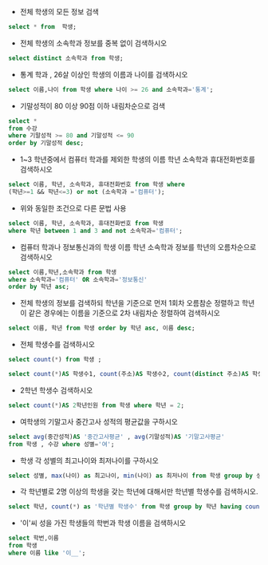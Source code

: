 

- 전체 학생의 모든 정보 검색

~~~sql
select * from  학생;
~~~

- 전체 학생의 소속학과 정보를 중복 없이 검색하시오

~~~sql
select distinct 소속학과 from 학생;
~~~

-  통계 학과 , 26살 이상인 학생의 이름과 나이를 검색하시오

~~~sql
select 이름,나이 from 학생 where 나이 >= 26 and 소속학과='통계';
~~~

- 기말성적이 80 이상 90점 이하 내림차순으로 검색

~~~sql
select * 
from 수강
where 기말성적 >= 80 and 기말성적 <= 90
order by 기말성적 desc;
~~~

- 1~3 학년중에서 컴퓨터 학과를 제외한 학생의 이름 학년 소속학과 휴대전화번호를 검색하시오

~~~sql
select 이름, 학년, 소속학과, 휴대전화번호 from 학생 where
(학년>=1 && 학년<=3) or not (소속학과 ='컴퓨터');
~~~

- 위와 동일한 조건으로 다른 문법 사용 

~~~sql
select 이름, 학년, 소속학과, 휴대전화번호 from 학생 
where 학년 between 1 and 3 and not 소속학과='컴퓨터';
~~~

- 컴퓨터 학과나 정보통신과의 학생 이름 학년 소속학과 정보를 학년의 오름차순으로 검색하시오 

~~~sql
select 이름,학년,소속학과 from 학생
where 소속학과='컴퓨터' OR 소속학과='정보통신'
order by 학년 asc;
~~~

- 전체 학생의 정보를 검색하되 학년을 기준으로 먼저 1회차 오름참순 정렬하고 학년이 같은 경우에는 이름을 기준으로 2차 내림차순 정렬하여 검색하시오

~~~sql
select 이름, 학년 from 학생 order by 학년 asc, 이름 desc;
~~~

- 전체 학생수를 검색하시오

~~~sql
select count(*) from 학생 ;
~~~

~~~sql
select count(*)AS 학생수1, count(주소)AS 학생수2, count(distinct 주소)AS 학생수3 from 학생;
~~~

- 2학년 학생수 검색하시오 

~~~sql
select count(*)AS 2학년인원 from 학생 where 학년 = 2; 
~~~

- 여학생의 기말고사 중간고사 성적의 평균값을 구하시오

~~~sql
select avg(중간성적)AS '중간고사평균' , avg(기말성적)AS '기말고사평균'
from 학생 , 수강 where 성별='여';
~~~

- 학생 각 성별의 최고나이와 최저나이를 구하시오

~~~sql
select 성별, max(나이) as 최고나이, min(나이) as 최저나이 from 학생 group by 성별;
~~~

- 각 학년별로 2명 이상의 학생을 갖는 학년에 대해서만 학년별 학생수를 검색하시오.

~~~sql
select 학년, count(*) as '학년별 학생수' from 학생 group by 학년 having count(*)>=2;
~~~

- '이'씨 성을 가진 학생들의 학번과 학생 이름을 검색하시오

~~~sql
select 학번,이름
from 학생
where 이름 like '이__';
~~~
